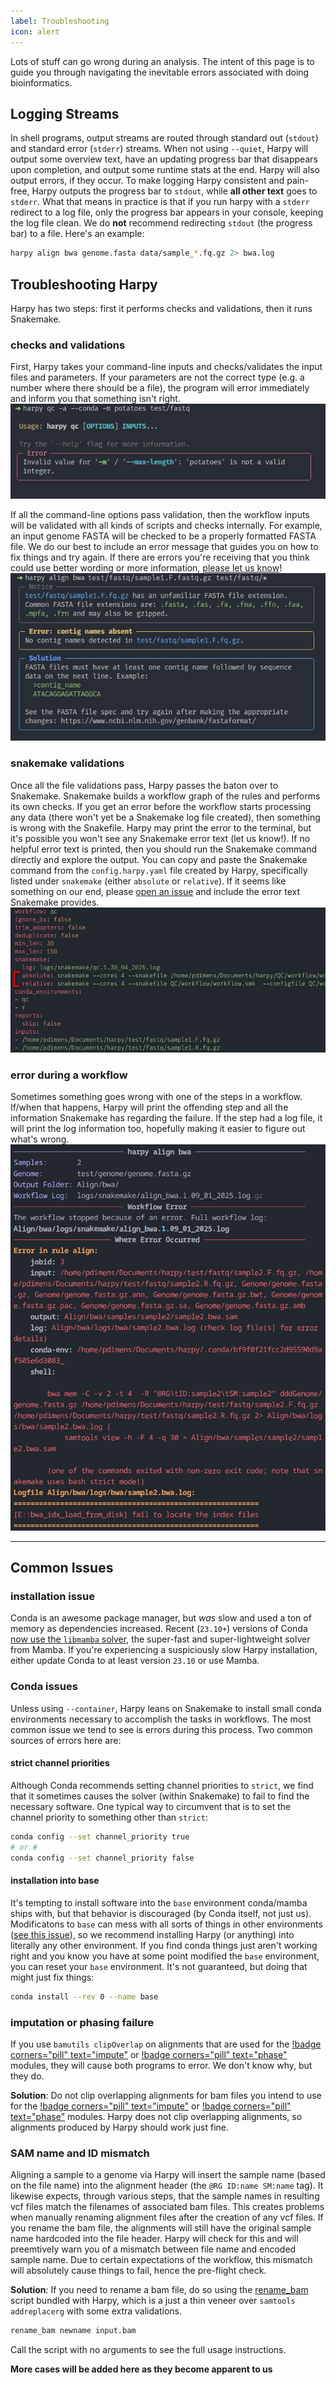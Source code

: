 ```yaml
---
label: Troubleshooting
icon: alert
---
```


Lots of stuff can go wrong during an analysis. The intent of this page is to guide you through
navigating the inevitable errors associated with doing bioinformatics.

## Logging Streams
In shell programs, output streams are routed through standard out (`stdout`) and standard error (`stderr`)
streams. When not using `--quiet`, Harpy will output some overview text, have an updating progress bar that disappears
upon completion, and output some runtime stats at the end. Harpy will also output errors, if they occur. To make logging
Harpy consistent and pain-free, Harpy outputs the progress bar to `stdout`, while **all other text** goes to `stderr`.
What that means in practice is that if you run harpy with a `stderr` redirect to a log file, only the progress bar appears
in your console, keeping the log file clean. We do **not** recommend redirecting `stdout` (the progress bar) to a file. Here's an example:
```bash
harpy align bwa genome.fasta data/sample_*.fq.gz 2> bwa.log
```

## Troubleshooting Harpy
Harpy has two steps: first it performs checks and validations, then it runs Snakemake.

### checks and validations
First, Harpy takes your command-line inputs and checks/validates the input files and parameters.
If your parameters are not the correct type (e.g. a number where there should be a file), the
program will error immediately and inform you that something isn't right.
![Harpy option validations](/static/troubleshoot_cli.png)

If all the command-line options pass validation, then the workflow inputs
will be validated with all kinds of scripts and checks internally. For
example, an input genome FASTA will be checked to be a properly formatted
FASTA file. We do our best to include an error message that guides you
on how to fix things and try again. If there are errors you're receiving
that you think could use better wording or more information, [please let us know](https://github.com/pdimens/harpy/issues/new?assignees=&labels=enhancement&projects=&template=feature_request.yml)!
![Harpy file validations](/static/errormsg.png)

### snakemake validations
Once all the file validations pass, Harpy passes the baton over to
Snakemake. Snakemake builds a workflow graph of the rules and performs
its own checks. If you get an error before the workflow starts processing any data (there
won't yet be a Snakemake log file created), then something is wrong with
the Snakefile. Harpy may print the error to the terminal, but it's
possible you won't see any Snakemake error text (let us know!). If no
helpful error text is printed, then you should run the Snakemake command
directly and explore the output. You can copy and paste the Snakemake
command from the `config.harpy.yaml` file created by Harpy, specifically listed
under `snakemake` (either `absolute` or `relative`). If it seems like something on our end, please
[open an issue](https://github.com/pdimens/harpy/issues/new?assignees=&labels=bug&projects=&template=bug_report.yml)
and include the error text Snakemake provides.
![copy and paste this command directly to see Snakemake error text](/static/workflow_call.png)

### error during a workflow
Sometimes something goes wrong with one of the steps in a workflow. If/when
that happens, Harpy will print the offending step and all the information
Snakemake has regarding the failure. If the step had a log file, it will
print the log information too, hopefully making it easier to figure out
what's wrong. 
![error during a workflow](/static/error_text.png)

---
## Common Issues
### installation issue
Conda is an awesome package manager, but _was_ slow and used a ton of memory
as dependencies increased. Recent (`23.10+`) versions of Conda [now use the `libmamba` solver](https://www.anaconda.com/blog/a-faster-conda-for-a-growing-community),
the super-fast and super-lightweight solver from Mamba. If you're experiencing
a suspiciously slow Harpy installation, either update Conda to at least version `23.10` or use Mamba.

### Conda issues
Unless using `--container`, Harpy leans on Snakemake to install small conda environments necessary to accomplish the tasks in workflows.
The most common issue we tend to see is errors during this process. Two common sources of errors here are:

#### strict channel priorities
Although Conda recommends setting channel priorities to `strict`, we find that it sometimes causes the solver (within Snakemake) to
fail to find the necessary software. One typical way to circumvent that is to set the channel priority to something other than `strict`:
```bash
conda config --set channel_priority true
# or #
conda config --set channel_priority false
```

#### installation into base
It's tempting to install software into the `base` environment conda/mamba ships with, but that behavior is discouraged (by Conda itself, not just us).
Modificatons to `base` can mess with all sorts of things in other environments ([see this issue](https://github.com/pdimens/harpy/issues/248)), so we recommend installing Harpy (or anything) into literally any other environment. If you find conda things just aren't working
right and you know you have at some point modified the `base` environment, you can reset your `base` environment. It's not guaranteed, but 
doing that might just fix things:
```bash
conda install --rev 0 --name base
```


### imputation or phasing failure
If you use `bamutils clipOverlap` on alignments that are used for the [!badge corners="pill" text="impute"](/Workflows/impute.md) or
[!badge corners="pill" text="phase"](/Workflows/phase.md) modules, they will cause both programs to error. We don't know why, but they do.

**Solution**: Do not clip overlapping alignments for bam files you intend to use for
the [!badge corners="pill" text="impute"](/Workflows/impute.md) or
[!badge corners="pill" text="phase"](/Workflows/phase.md) modules. Harpy does not clip overlapping alignments, so
alignments produced by Harpy should work just fine.

### SAM name and ID mismatch
Aligning a sample to a genome via Harpy will insert the sample name (based on the file name)
into the alignment header (the `@RG ID:name SM:name` tag). It likewise expects, through various steps,
that the sample names in resulting vcf files match the filenames of associated bam files. This creates 
problems when manually renaming alignment files after the creation of any vcf files. If you rename the 
bam file, the alignments will still have the original sample name hardcoded into the file header. 
Harpy will check for this and will preemtively warn you of a mismatch between file name and encoded
sample name. Due to certain expectations of the workflow, this mismatch will absolutely cause things
to fail, hence the pre-flight check.

**Solution**: If you need to rename a bam file, do so using the [rename_bam](Resources/utilities.md#rename_bam) script bundled with Harpy, which is a just a thin veneer over `samtools addreplacerg` with some extra validations.
```bash
rename_bam newname input.bam 
```
Call the script with no arguments to see the full usage instructions.


**More cases will be added here as they become apparent to us**
